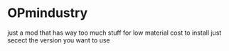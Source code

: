# OPmindustry
just a mod that has way too much stuff for low material cost
to install just secect the version you want to use
